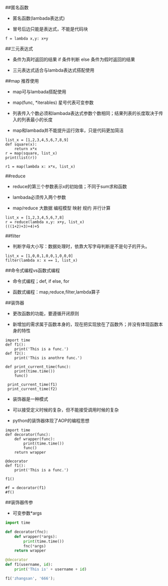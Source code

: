 ##匿名函数

- 匿名函数(lambada表达式)

- 冒号后边只能是表达式，不能是代码块

```
f = lambda x,y: x+y
```





##三元表达式

- 条件为真时返回的结果 if 条件判断 else 条件为假时返回的结果

- 三元表达式适合与lambda表达式搭配使用





##map    推荐使用

- map可与lambada搭配使用

- map(func, *iterables)    星号代表可变参数

- 列表传入个数必须和lambada表达式参数个数相同；结果列表的长度取决于传入的列表最小的长度

- map和lambada并不能提升运行效率，只是代码更加简洁

```
list_x = [1,2,3,4,5,6,7,8,9]
def square(x):
    return x*x
r = map(square, list_x)
print(list(r))

r1 = map(lambda x: x*x, list_x)
```




##reduce

- reduce的第三个参数表示x的初始值；不同于sum求和函数

- lambada必须传入两个参数

- map/reduce    大数据 编程模型    映射    规约    并行计算

```
list_x = [1,2,3,4,5,6,7,8]
r = reduce(lambda x,y: x+y, list_x)
(((1+2)+3)+4)+5
```




##filter

- 判断字母大小写：数据处理时，依靠大写字母判断是不是句子的开头。

```
list_x = [1,0,0,1,0,0,1,0,0,0]
filter(lambda x: x == 1, list_x)
```




##命令式编程vs函数式编程

- 命令式编程；def, if else, for

- 函数式编程：map,reduce,filter,lambda算子





##装饰器

- 更改函数的功能，要遵循开闭原则

- 新增加的需求属于函数本身的，现在把实现放在了函数外；并没有体现函数本身的特性

```
import time
def f1():
    print('This is a func.')
def f2():
    print('This is anothre func.')

def print_current_time(func):
    print(time.time())
    func()

 print_current_time(f1) 
 print_current_time(f2)
```

- 装饰器是一种模式

- 可以接受定义时候的复杂，但不能接受调用时候的复杂

- python的装饰器体现了AOP的编程思想

```
import time
def decorator(func):
    def wrapper(func):
        print(time.time())
        func()
    return wrapper

@decorator
def f1():
    print('This is a func.')

f1()

#f = decorator(f1)
#f()
```




##装饰器传参

- 可变参数*args

```py
import time

def decorator(fnc):
    def wrapper(*args):
        print(time.time())
        fnc(*args)
    return wrapper

@decorator
def f1(username, id):
    print('This is' + username + id)

f1('zhangsan', '666');
```











